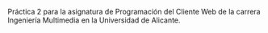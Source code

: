 Práctica 2 para la asignatura de Programación del Cliente Web de la carrera Ingeniería Multimedia en la Universidad de Alicante.
